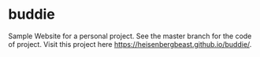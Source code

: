 # buddie
Sample Website for a personal project.
See the master branch for the code of project.
Visit this project here https://heisenbergbeast.github.io/buddie/.
